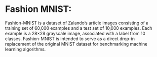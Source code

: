 # Fashion MNIST:
Fashion-MNIST is a dataset of Zalando’s article images consisting of a training set of 60,000 examples and a test set of 10,000 examples. Each example is a 28×28 grayscale image, associated with a label from 10 classes. Fashion-MNIST is intended to serve as a direct drop-in replacement of the original MNIST dataset for benchmarking machine learning algorithms.
